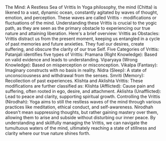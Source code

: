 The Mind: A Restless Sea of Vrittis
In Yoga philosophy, the mind (Chitta) is likened to a vast, dynamic ocean, constantly agitated by waves of thought, emotion, and perception. These waves are called Vrittis - modifications or fluctuations of the mind. Understanding these Vrittis is crucial to the yogic path, as they are seen as the primary obstacle to experiencing our true nature and attaining liberation.
Here's a brief overview:
Vrittis as Obstacles: Vrittis distract us from the present moment, keeping us entangled in a cycle of past memories and future anxieties. They fuel our desires, create suffering, and obscure the clarity of our true Self.
Five Categories of Vrittis: Patanjali identifies five types of Vrittis:
Pramana (Right Knowledge): Based on valid evidence and leads to understanding.
Viparyaya (Wrong Knowledge): Based on misperception or misconception.
Vikalpa (Fantasy): Imaginary constructs with no basis in reality.
Nidra (Sleep): A state of unconsciousness and withdrawal from the senses.
Smriti (Memory): Recollection of past experiences.
Klishta and Aklishta Vrittis: These modifications are further classified as:
Klishta (Afflicted): Cause pain and suffering, often rooted in ego, desire, and attachment.
Aklishta (Unafflicted): Lead to peace and clarity, supporting spiritual growth.
Controlling the Vrittis (Nirodhah): Yoga aims to still the restless waves of the mind through various practices like meditation, ethical conduct, and self-awareness. Nirodhah doesn't mean suppressing thoughts, but rather gaining mastery over them, allowing them to arise and subside without disturbing our inner peace.
By understanding and skillfully managing the Vrittis, we can navigate the tumultuous waters of the mind, ultimately reaching a state of stillness and clarity where our true nature shines forth.
